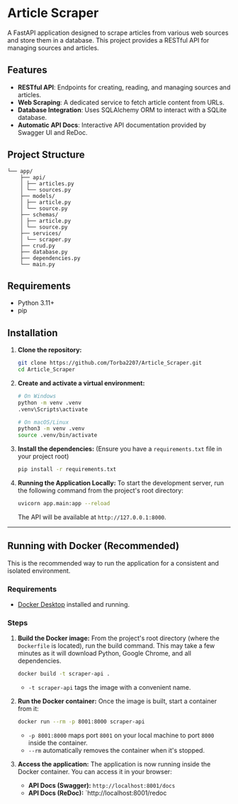 # Article Scraper

A FastAPI application designed to scrape articles from various web sources and store them in a database. This project provides a RESTful API for managing sources and articles.

## Features

-   **RESTful API**: Endpoints for creating, reading, and managing sources and articles.
-   **Web Scraping**: A dedicated service to fetch article content from URLs.
-   **Database Integration**: Uses SQLAlchemy ORM to interact with a SQLite database.
-   **Automatic API Docs**: Interactive API documentation provided by Swagger UI and ReDoc.

## Project Structure
```
└── app/
    ├── api/
    │ ├── articles.py
    │ └── sources.py
    ├── models/ 
    │ ├── article.py 
    │ └── source.py 
    ├── schemas/ 
    │ ├── article.py 
    │ └── source.py 
    ├── services/ 
    │ └── scraper.py 
    ├── crud.py 
    ├── database.py 
    ├── dependencies.py 
    └── main.py
```
## Requirements

-   Python 3.11+
-   pip

## Installation

1.  **Clone the repository:**
    ```sh
    git clone https://github.com/Torba2207/Article_Scraper.git
    cd Article_Scraper
    ```

2.  **Create and activate a virtual environment:**
    ```sh
    # On Windows
    python -m venv .venv
    .venv\Scripts\activate

    # On macOS/Linux
    python3 -m venv .venv
    source .venv/bin/activate
    ```

3.  **Install the dependencies:**
    (Ensure you have a `requirements.txt` file in your project root)
    ```sh
    pip install -r requirements.txt
    ```

4.  **Running the Application Locally:**
    To start the development server, run the following command from the project's root directory:
    ```sh
    uvicorn app.main:app --reload
    ```
    The API will be available at `http://127.0.0.1:8000`.

---

## Running with Docker (Recommended)

This is the recommended way to run the application for a consistent and isolated environment.

### Requirements

-   [Docker Desktop](https://www.docker.com/products/docker-desktop/) installed and running.

### Steps

1.  **Build the Docker image:**
    From the project's root directory (where the `Dockerfile` is located), run the build command. This may take a few minutes as it will download Python, Google Chrome, and all dependencies.
    ```sh
    docker build -t scraper-api .
    ```
    * `-t scraper-api` tags the image with a convenient name.

2.  **Run the Docker container:**
    Once the image is built, start a container from it:
    ```sh
    docker run --rm -p 8001:8000 scraper-api
    ```
    * `-p 8001:8000` maps port `8001` on your local machine to port `8000` inside the container.
    * `--rm` automatically removes the container when it's stopped.

3.  **Access the application:**
    The application is now running inside the Docker container. You can access it in your browser:
    -   **API Docs (Swagger):** `http://localhost:8001/docs`
    -   **API Docs (ReDoc):** `http://localhost:8001/redoc